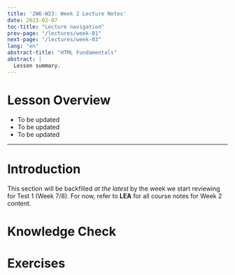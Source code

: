 ```yaml
---
title: '2W6-W23: Week 2 Lecture Notes'
date: 2023-02-07
toc-title: "Lecture navigation"
prev-page: "/lectures/week-01"
next-page: "/lectures/week-03"
lang: "en"
abstract-title: "HTML Fundamentals"
abstract: |
  Lesson summary.
---
```


# Lesson Overview

- To be updated
- To be updated
- To be updated

---

# Introduction

This section will be backfilled *at the latest* by the week we start reviewing for Test 1 (Week 7/8). For now, refer to **LEA** for all course notes for Week 2 content.

# Knowledge Check

# Exercises
